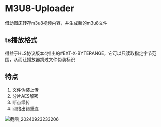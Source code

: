 # M3U8-Uploader
借助图床转存m3u8视频内容，并生成新的m3u8文件

## ts播放格式
得益于HLS协议版本4推出的#EXT-X-BYTERANGE，它可以只读取指定字节范围，从而让播放器跳过文件伪装标识

## 特点
1. 文件伪装上传
2. 分片AES解密
3. 断点续传
4. 网络出错重连

![截图_20240923233206](https://github.com/user-attachments/assets/42b9d16d-1787-4390-848c-bf932eabb85e)
